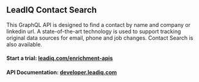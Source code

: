 ## LeadIQ Contact Search

This GraphQL API is designed to find a contact by name and company or linkedin url. A state-of-the-art technology is used to support tracking original data sources for email, phone and job changes. Contact Search is also available.

#### Start a trial: [leadiq.com/enrichment-apis](https://leadiq.com/enrichment-apis)

#### API Documentation: [developer.leadiq.com](https://developer.leadiq.com)

